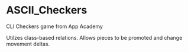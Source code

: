 ASCII_Checkers
==============

CLI Checkers game from App Academy

Utilzes class-based relations. Allows pieces to be promoted and change movement deltas.
